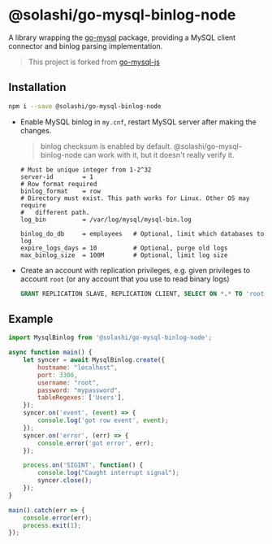 # @solashi/go-mysql-binlog-node

A library wrapping the [go-mysql](https://github.com/go-mysql-org/go-mysql) package, providing a MySQL client connector and binlog parsing implementation.

> This project is forked from [go-mysql-js](https://github.com/mcuelenaere/mysql-binlog-node)

## Installation

```bash
npm i --save @solashi/go-mysql-binlog-node
```

* Enable MySQL binlog in `my.cnf`, restart MySQL server after making the changes.
  > binlog checksum is enabled by default. @solashi/go-mysql-binlog-node can work with it, but it doesn't really verify it.

  ```
  # Must be unique integer from 1-2^32
  server-id        = 1
  # Row format required
  binlog_format    = row
  # Directory must exist. This path works for Linux. Other OS may require
  #   different path.
  log_bin          = /var/log/mysql/mysql-bin.log

  binlog_do_db     = employees   # Optional, limit which databases to log
  expire_logs_days = 10          # Optional, purge old logs
  max_binlog_size  = 100M        # Optional, limit log size
  ```

* Create an account with replication privileges, e.g. given privileges to account `root` (or any account that you use to read binary logs)

  ```sql
  GRANT REPLICATION SLAVE, REPLICATION CLIENT, SELECT ON *.* TO 'root'@'localhost'
  ```

## Example

```js
import MysqlBinlog from '@solashi/go-mysql-binlog-node';

async function main() {
    let syncer = await MysqlBinlog.create({
        hostname: "localhost",
        port: 3306,
        username: "root",
        password: "mypassword",
        tableRegexes: ['Users'],
    });
    syncer.on('event', (event) => {
        console.log('got row event', event);
    });
    syncer.on('error', (err) => {
        console.error('got error', err);
    });

    process.on('SIGINT', function() {
        console.log("Caught interrupt signal");
        syncer.close();
    });
}

main().catch(err => {
    console.error(err);
    process.exit(1);
});
```